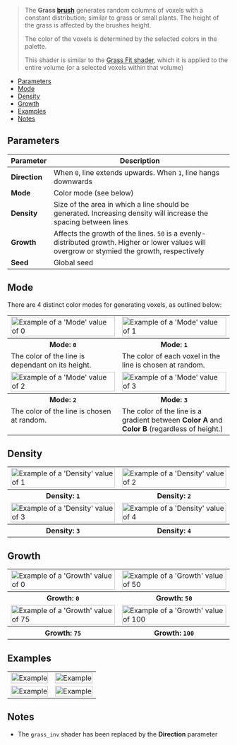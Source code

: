 > The **Grass [brush](Brush-Shaders)** generates random columns of voxels with a constant distribution; similar to grass or small plants. The height of the grass is affected by the brushes height.
>
> The color of the voxels is determined by the selected colors in the palette.
>
> This shader is similar to the [Grass Fit shader](Grass-Brush), which it is applied to the entire volume (or a selected voxels within that volume)

<!-- TOC -->
- [Parameters](#parameters)
- [Mode](#mode)
- [Density](#density)
- [Growth](#growth)
- [Examples](#examples)
- [Notes](#notes)

## Parameters

Parameter | Description
--------- | -----------
**Direction** | When `0`, line extends upwards. When `1`, line hangs downwards
**Mode** | Color mode (see below)
**Density** | Size of the area in which a line should be generated. Increasing density will increase the spacing between lines
**Growth** | Affects the growth of the lines. `50` is a evenly-distributed growth. Higher or lower values will overgrow or stymied the growth, respectively
**Seed** | Global seed

## Mode

There are 4 distinct color modes for generating voxels, as outlined below:

<!-- SAMPLE grass modes 2 -->
<table>
	<tr>
		<td width="50%"><img width="100%" src="https://s3.amazonaws.com/misc.lachlanmcdonald.com/magicavoxel-shaders/0.10.3/grass_mode0.png" alt="Example of a 'Mode' value of 0"></td>
		<td width="50%"><img width="100%" src="https://s3.amazonaws.com/misc.lachlanmcdonald.com/magicavoxel-shaders/0.10.3/grass_mode1.png" alt="Example of a 'Mode' value of 1"></td>
	</tr>
	<tr>
		<th>Mode: <code>0</code></th>
		<th>Mode: <code>1</code></th>
	</tr>
	<tr>
		<td valign="top">The color of the line is dependant on its height.</td>
		<td valign="top">The color of each voxel in the line is chosen at random.</td>
	</tr>
	<tr>
		<td width="50%"><img width="100%" src="https://s3.amazonaws.com/misc.lachlanmcdonald.com/magicavoxel-shaders/0.10.3/grass_mode2.png" alt="Example of a 'Mode' value of 2"></td>
		<td width="50%"><img width="100%" src="https://s3.amazonaws.com/misc.lachlanmcdonald.com/magicavoxel-shaders/0.10.3/grass_mode3.png" alt="Example of a 'Mode' value of 3"></td>
	</tr>
	<tr>
		<th>Mode: <code>2</code></th>
		<th>Mode: <code>3</code></th>
	</tr>
	<tr>
		<td valign="top">The color of the line is chosen at random.</td>
		<td valign="top">The color of the line is a gradient between <strong>Color A</strong> and<strong> Color B</strong> (regardless of height.)</td>
	</tr>
</table>
<!-- END -->

## Density

<!-- SAMPLE grass density 2 -->
<table>
	<tr>
		<td width="50%"><img width="100%" src="https://s3.amazonaws.com/misc.lachlanmcdonald.com/magicavoxel-shaders/0.10.3/grass_density1.png" alt="Example of a 'Density' value of 1"></td>
		<td width="50%"><img width="100%" src="https://s3.amazonaws.com/misc.lachlanmcdonald.com/magicavoxel-shaders/0.10.3/grass_density2.png" alt="Example of a 'Density' value of 2"></td>
	</tr>
	<tr>
		<th>Density: <code>1</code></th>
		<th>Density: <code>2</code></th>
	</tr>
	<tr>
		<td width="50%"><img width="100%" src="https://s3.amazonaws.com/misc.lachlanmcdonald.com/magicavoxel-shaders/0.10.3/grass_density3.png" alt="Example of a 'Density' value of 3"></td>
		<td width="50%"><img width="100%" src="https://s3.amazonaws.com/misc.lachlanmcdonald.com/magicavoxel-shaders/0.10.3/grass_density4.png" alt="Example of a 'Density' value of 4"></td>
	</tr>
	<tr>
		<th>Density: <code>3</code></th>
		<th>Density: <code>4</code></th>
	</tr>
</table>
<!-- END -->

## Growth

<!-- SAMPLE grass growth 2 -->
<table>
	<tr>
		<td width="50%"><img width="100%" src="https://s3.amazonaws.com/misc.lachlanmcdonald.com/magicavoxel-shaders/0.10.3/grass_growth000.png" alt="Example of a 'Growth' value of 0"></td>
		<td width="50%"><img width="100%" src="https://s3.amazonaws.com/misc.lachlanmcdonald.com/magicavoxel-shaders/0.10.3/grass_growth050.png" alt="Example of a 'Growth' value of 50"></td>
	</tr>
	<tr>
		<th>Growth: <code>0</code></th>
		<th>Growth: <code>50</code></th>
	</tr>
	<tr>
		<td width="50%"><img width="100%" src="https://s3.amazonaws.com/misc.lachlanmcdonald.com/magicavoxel-shaders/0.10.3/grass_growth075.png" alt="Example of a 'Growth' value of 75"></td>
		<td width="50%"><img width="100%" src="https://s3.amazonaws.com/misc.lachlanmcdonald.com/magicavoxel-shaders/0.10.3/grass_growth100.png" alt="Example of a 'Growth' value of 100"></td>
	</tr>
	<tr>
		<th>Growth: <code>75</code></th>
		<th>Growth: <code>100</code></th>
	</tr>
</table>
<!-- END -->

## Examples

<!-- SAMPLE grass examples 2 -->
<table>
	<tr>
		<td width="50%"><img width="100%" src="https://s3.amazonaws.com/misc.lachlanmcdonald.com/magicavoxel-shaders/0.10.3/grass_example0.png" alt="Example"></td>
		<td width="50%"><img width="100%" src="https://s3.amazonaws.com/misc.lachlanmcdonald.com/magicavoxel-shaders/0.10.3/grass_example1.png" alt="Example"></td>
	</tr>
	<tr>
		<td width="50%"><img width="100%" src="https://s3.amazonaws.com/misc.lachlanmcdonald.com/magicavoxel-shaders/0.10.3/grass_example2.png" alt="Example"></td>
		<td width="50%"><img width="100%" src="https://s3.amazonaws.com/misc.lachlanmcdonald.com/magicavoxel-shaders/0.10.3/grass_example3.png" alt="Example"></td>
	</tr>
</table>
<!-- END -->

## Notes

- The `grass_inv` shader has been replaced by the **Direction** parameter
